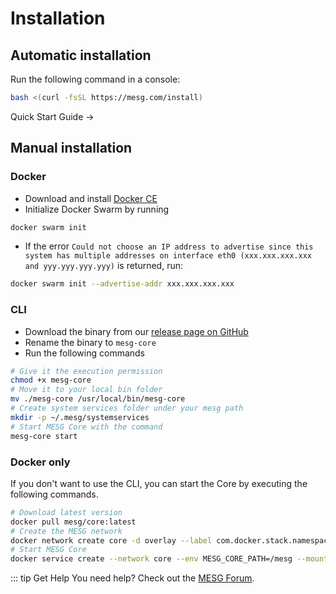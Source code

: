 # Installation

## Automatic installation

Run the following command in a console:

```bash
bash <(curl -fsSL https://mesg.com/install)
```

<div class="page-nav">
  <p class="inner">
    <span class="next">
      <router-link to="/guide/quick-start-guide.html">
        Quick Start Guide
      </router-link>
      →
    </span>
  </p>
</div>

## Manual installation

### Docker

* Download and install [Docker CE](https://www.docker.com/community-edition)
* Initialize Docker Swarm by running
```bash
docker swarm init
```
* If the error `Could not choose an IP address to advertise since this system has multiple addresses on interface eth0 (xxx.xxx.xxx.xxx and yyy.yyy.yyy.yyy)` is returned, run:
```bash
docker swarm init --advertise-addr xxx.xxx.xxx.xxx
```

### CLI

* Download the binary from our [release page on GitHub](https://github.com/mesg-foundation/core/releases)
* Rename the binary to `mesg-core`
* Run the following commands

```bash
# Give it the execution permission
chmod +x mesg-core
# Move it to your local bin folder
mv ./mesg-core /usr/local/bin/mesg-core
# Create system services folder under your mesg path
mkdir -p ~/.mesg/systemservices
# Start MESG Core with the command
mesg-core start
```

### Docker only

If you don't want to use the CLI, you can start the Core by executing the following commands.

```bash
# Download latest version
docker pull mesg/core:latest
# Create the MESG network
docker network create core -d overlay --label com.docker.stack.namespace=core
# Start MESG Core
docker service create --network core --env MESG_CORE_PATH=/mesg --mount source=/var/run/docker.sock,destination=/var/run/docker.sock,type=bind --mount source=$HOME/.mesg,destination=/mesg,type=bind --publish 50052:50052 --label com.docker.stack.namespace=core --name core mesg/core:latest
```

::: tip Get Help
You need help? Check out the <a href="https://forum.mesg.com" target="_blank">MESG Forum</a>.
